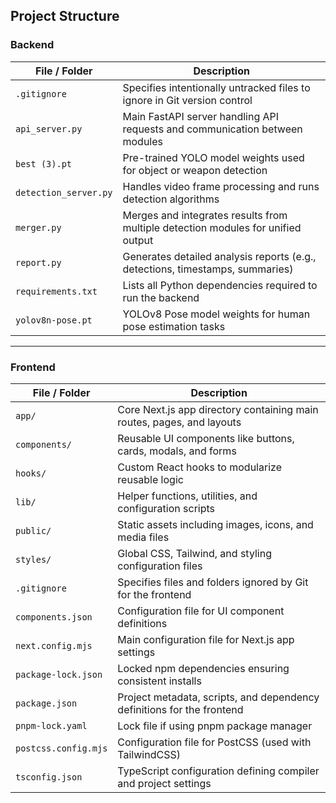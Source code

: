 ## Project Structure  

### Backend  

| File / Folder | Description |
|----------------|-------------|
| `.gitignore` | Specifies intentionally untracked files to ignore in Git version control |
| `api_server.py` | Main FastAPI server handling API requests and communication between modules |
| `best (3).pt` | Pre-trained YOLO model weights used for object or weapon detection |
| `detection_server.py` | Handles video frame processing and runs detection algorithms |
| `merger.py` | Merges and integrates results from multiple detection modules for unified output |
| `report.py` | Generates detailed analysis reports (e.g., detections, timestamps, summaries) |
| `requirements.txt` | Lists all Python dependencies required to run the backend |
| `yolov8n-pose.pt` | YOLOv8 Pose model weights for human pose estimation tasks |

---

### Frontend  

| File / Folder | Description |
|----------------|-------------|
| `app/` | Core Next.js app directory containing main routes, pages, and layouts |
| `components/` | Reusable UI components like buttons, cards, modals, and forms |
| `hooks/` | Custom React hooks to modularize reusable logic |
| `lib/` | Helper functions, utilities, and configuration scripts |
| `public/` | Static assets including images, icons, and media files |
| `styles/` | Global CSS, Tailwind, and styling configuration files |
| `.gitignore` | Specifies files and folders ignored by Git for the frontend |
| `components.json` | Configuration file for UI component definitions |
| `next.config.mjs` | Main configuration file for Next.js app settings |
| `package-lock.json` | Locked npm dependencies ensuring consistent installs |
| `package.json` | Project metadata, scripts, and dependency definitions for the frontend |
| `pnpm-lock.yaml` | Lock file if using pnpm package manager |
| `postcss.config.mjs` | Configuration file for PostCSS (used with TailwindCSS) |
| `tsconfig.json` | TypeScript configuration defining compiler and project settings |
